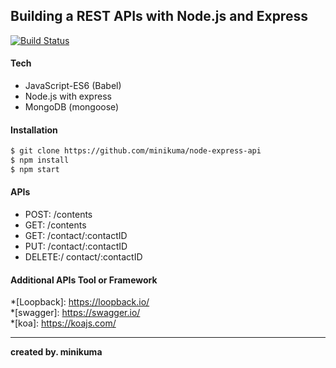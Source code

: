 Building a REST APIs with Node.js and Express  
---  

[![Build Status](https://travis-ci.org/joemccann/dillinger.svg?branch=master)](https://travis-ci.org/joemccann/dillinger)   


#### Tech
* JavaScript-ES6 (Babel)
* Node.js with express
* MongoDB (mongoose)

#### Installation
```sh
$ git clone https://github.com/minikuma/node-express-api
$ npm install
$ npm start
```

#### APIs
* POST: /contents
* GET: /contents
* GET: /contact/:contactID
* PUT: /contact/:contactID
* DELETE:/ contact/:contactID   

#### Additional APIs Tool or Framework
*[Loopback]: <https://loopback.io/>   
*[swagger]: <https://swagger.io/>   
*[koa]: <https://koajs.com/>   

---

**created by. minikuma**